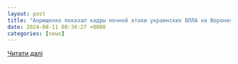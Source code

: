```yaml
---
layout: post
title: "Анрющенко показал кадры ночной атаки украинских БПЛА на Воронеж (ВИДЕО) - Национальный Банк Новостей"
date: 2024-08-11 08:34:27 +0000
categories: [news]
---
```


[Читати далі](https://nbnews.com.ua/vazhnoe/2024/08/11/anriushchenko-pokazal-kadry-nochnoi-ataki/)
